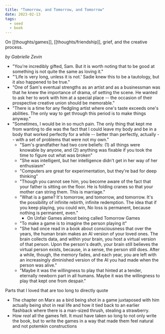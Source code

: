 ```yaml
---
title: "Tomorrow, and Tomorrow, and Tomorrow"
date: 2023-02-13
tags:
  - seed
  - book
---
```


On [[thoughts/games]], [[thoughts/friendship]], grief, and the creative process.

_by Gabrielle Zevin_

- "You're incredibly gifted, Sam. But it is worth noting that to be good at something is not quite the same as loving it."
- "'Life is very long, unless it is not.' Sadie knew this to be a tautology, but it also happened to be true."
- "One of Sam's eventual strengths as an artist and as a businessman was that he knew the importance of drama, of setting the scene. He wanted to ask her to work with him at a special place -- the occasion of their prospective creative union should be memorable."
- "There is a time for any fledgling artist where one's taste exceeds one's abilities. The only way to get through this period is to make things anyway."
- "Sometimes, I would be in so much pain. The only thing that kept me from wanting to die was the fact that I could leave my body and be in a body that worked perfectly for a while -- better than perfectly, actually -- with a set of problems that were not my own."
  - "Sam's grandfather had two core beliefs: (1) all things were knowable by anyone, and (2) anything was fixable if you took the time to figure out what was broken"
  - "She was intelligent, but her intelligence didn't get in her way of her enthusiasm"
  - "Computers are great for experimentation, but they're bad for deep thinking"
  - "Though you cannot see him, you become aware of the fact that your father is sitting on the floor. He is folding cranes so that your mother can string them. This is marriage."
  - "What is a game? It's tomorrow, and tomorrow, and tomorrow. It's the possibility of infinite rebirth, infinite redemption. The idea that if you keep playing, you could win, No loss is permanent, because nothing is permanent, even."
    - On Unfair Games almost being called Tomorrow Games
  - "To make a game is to imagine the person playing it"
  - "She had once read in a book about consciousness that over the years, the human brain makes an AI version of your loved ones. The brain collects data, and within your brain, you host a virtual version of that person. Upon the person's death, your brain still believes the virtual person exists, because, in a sense, the person still does. After a while, though, the memory fades, and each year, you are left with an increasingly diminished version of the AI you had made when the person was alive."
  - "Maybe it was the willingness to play that hinted at a tender, eternally newborn part in all humans. Maybe it was the willingness to play that kept one from despair."

Parts that I loved that are too long to directly quote

- The chapter on Marx as a bird being shot in a game juxtaposed with him actually being shot in real life and how it tied back to an earlier flashback where there is a man-sized thrush, stealing a strawberry.
- How _real_ all the games felt. It must have taken so long to not only write the book, but to write the games in a way that made them feel natural and not potemkin constructions
